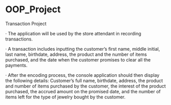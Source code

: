 # OOP_Project
Transaction Project

· The application will be used by the store attendant in recording transactions.

· A transaction includes inputting the customer’s first name, middle initial, last name, birthdate, address, the product and the number of items purchased, and the date when the customer promises to clear all the payments.

· After the encoding process, the console application should then display the following details: Customer’s full name, birthdate, address, the product and number of items purchased by the customer, the interest of the product purchased, the accrued amount on the promised date, and the number of items left for the type of jewelry bought by the customer.
